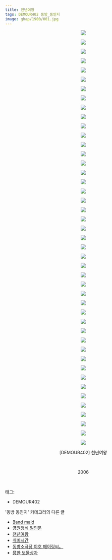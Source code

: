 ```yaml
---
title: 천년여왕
tags: DEMOUR402 동방_동인지
image: ghap/1900/001.jpg
---
```

<div class="article">
<p style="text-align: center; clear: none; float: none;"><img src="{{ site.nasurl }}/ghap/1900/001.jpg"/></p>
<p style="text-align: center; clear: none; float: none;"><img src="{{ site.nasurl }}/ghap/1900/002.jpg"/></p>
<p style="text-align: center; clear: none; float: none;"><img src="{{ site.nasurl }}/ghap/1900/003.jpg"/></p>
<p style="text-align: center; clear: none; float: none;"><img src="{{ site.nasurl }}/ghap/1900/004.jpg"/></p>
<p style="text-align: center; clear: none; float: none;"><img src="{{ site.nasurl }}/ghap/1900/005.jpg"/></p>
<p style="text-align: center; clear: none; float: none;"><img src="{{ site.nasurl }}/ghap/1900/006.jpg"/></p>
<p style="text-align: center; clear: none; float: none;"><img src="{{ site.nasurl }}/ghap/1900/007.jpg"/></p>
<p style="text-align: center; clear: none; float: none;"><img src="{{ site.nasurl }}/ghap/1900/008.jpg"/></p>
<p style="text-align: center; clear: none; float: none;"><img src="{{ site.nasurl }}/ghap/1900/009.jpg"/></p>
<p style="text-align: center; clear: none; float: none;"><img src="{{ site.nasurl }}/ghap/1900/010.jpg"/></p>
<p style="text-align: center; clear: none; float: none;"><img src="{{ site.nasurl }}/ghap/1900/011.jpg"/></p>
<p style="text-align: center; clear: none; float: none;"><img src="{{ site.nasurl }}/ghap/1900/012.jpg"/></p>
<p style="text-align: center; clear: none; float: none;"><img src="{{ site.nasurl }}/ghap/1900/013.jpg"/></p>
<p style="text-align: center; clear: none; float: none;"><img src="{{ site.nasurl }}/ghap/1900/014.jpg"/></p>
<p style="text-align: center; clear: none; float: none;"><img src="{{ site.nasurl }}/ghap/1900/015.jpg"/></p>
<p style="text-align: center; clear: none; float: none;"><img src="{{ site.nasurl }}/ghap/1900/016.jpg"/></p>
<p style="text-align: center; clear: none; float: none;"><img src="{{ site.nasurl }}/ghap/1900/017.jpg"/></p>
<p style="text-align: center; clear: none; float: none;"><img src="{{ site.nasurl }}/ghap/1900/018.jpg"/></p>
<p style="text-align: center; clear: none; float: none;"><img src="{{ site.nasurl }}/ghap/1900/019.jpg"/></p>
<p style="text-align: center; clear: none; float: none;"><img src="{{ site.nasurl }}/ghap/1900/020.jpg"/></p>
<p style="text-align: center; clear: none; float: none;"><img src="{{ site.nasurl }}/ghap/1900/021.jpg"/></p>
<p style="text-align: center; clear: none; float: none;"><img src="{{ site.nasurl }}/ghap/1900/022.jpg"/></p>
<p style="text-align: center; clear: none; float: none;"><img src="{{ site.nasurl }}/ghap/1900/023.jpg"/></p>
<p style="text-align: center; clear: none; float: none;"><img src="{{ site.nasurl }}/ghap/1900/024.jpg"/></p>
<p style="text-align: center; clear: none; float: none;"><img src="{{ site.nasurl }}/ghap/1900/025.jpg"/></p>
<p style="text-align: center; clear: none; float: none;"><img src="{{ site.nasurl }}/ghap/1900/026.jpg"/></p>
<p style="text-align: center; clear: none; float: none;"><img src="{{ site.nasurl }}/ghap/1900/027.jpg"/></p>
<p style="text-align: center; clear: none; float: none;"><img src="{{ site.nasurl }}/ghap/1900/028.jpg"/></p>
<p style="text-align: center; clear: none; float: none;"><img src="{{ site.nasurl }}/ghap/1900/029.jpg"/></p>
<p style="text-align: center; clear: none; float: none;"><img src="{{ site.nasurl }}/ghap/1900/030.jpg"/></p>
<p style="text-align: center; clear: none; float: none;"><img src="{{ site.nasurl }}/ghap/1900/031.jpg"/></p>
<p style="text-align: center; clear: none; float: none;"><img src="{{ site.nasurl }}/ghap/1900/032.jpg"/></p>
<p style="text-align: center; clear: none; float: none;"><img src="{{ site.nasurl }}/ghap/1900/033.jpg"/></p>
<p style="text-align: center; clear: none; float: none;"><img src="{{ site.nasurl }}/ghap/1900/034.jpg"/></p>
<p style="text-align: center; clear: none; float: none;"><img src="{{ site.nasurl }}/ghap/1900/035.jpg"/></p>
<p style="text-align: center; clear: none; float: none;"><img src="{{ site.nasurl }}/ghap/1900/036.jpg"/></p>
<p style="text-align: center; clear: none; float: none;"><img src="{{ site.nasurl }}/ghap/1900/037.jpg"/></p>
<p style="text-align: center; clear: none; float: none;"><img src="{{ site.nasurl }}/ghap/1900/038.jpg"/></p>
<p style="text-align: center; clear: none; float: none;"><img src="{{ site.nasurl }}/ghap/1900/039.jpg"/></p>
<p style="text-align: center; clear: none; float: none;"><img src="{{ site.nasurl }}/ghap/1900/040.jpg"/></p>
<p style="text-align: center; clear: none; float: none;"><img src="{{ site.nasurl }}/ghap/1900/041.jpg"/></p>
<p style="text-align: center; clear: none; float: none;"><img src="{{ site.nasurl }}/ghap/1900/042.jpg"/></p>
<p style="text-align: center; clear: none; float: none;"><img src="{{ site.nasurl }}/ghap/1900/043.jpg"/></p>
<p style="text-align: center; clear: none; float: none;"><img src="{{ site.nasurl }}/ghap/1900/044.jpg"/></p>
<p style="text-align: center; clear: none; float: none;"><img src="{{ site.nasurl }}/ghap/1900/045.jpg"/></p>
<p style="text-align: center; clear: none; float: none;">[DEMOUR402] 천년여왕</p>
<p style="text-align: center; clear: none; float: none;"><br/></p>
<p style="text-align: center; clear: none; float: none;">2006</p>
<p><br/></p>
</div><div class="tagTrail">
<p>태그: </p>
<ul>
<li>DEMOUR402</li>
</ul>
</div><div class="another">
<p>'동방 동인지' 카테고리의 다른 글</p>
<ul>
<li><a href="/2016-08-29-ghap_1902">Band maid</a></li>
<li><a href="/2016-08-29-ghap_1901">영원정식 일인분</a></li>
<li><a href="/2016-08-29-ghap_1900">천년여왕</a></li>
<li><a href="/2016-08-29-ghap_1899">취미시간</a></li>
<li><a href="/2016-08-29-ghap_1898">동방소극장 야호 메이링씨。</a></li>
<li><a href="/2016-08-29-ghap_1897">묭한 보물상자</a></li>
</ul>
</div><div class="cb_module cb_fluid">
<div class="cb_wrt cb_profile">
</div><!-- commentList close -->
</div>
